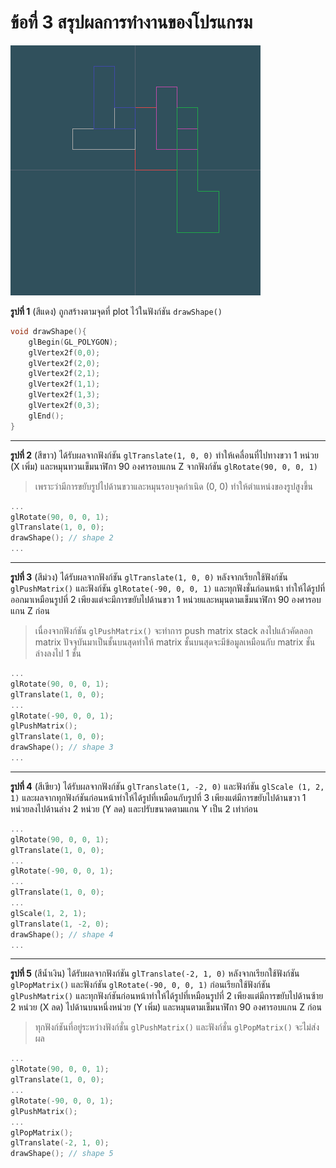 # ข้อที่ 3 สรุปผลการทำงานของโปรแกรม 
![code-result](3.1.png)

__รูปที่ 1__ (สีแดง) ถูกสร้างตามจุดที่ plot ไว้ในฟังก์ชัน `drawShape()`

```cpp
void drawShape(){
	glBegin(GL_POLYGON);
	glVertex2f(0,0);
	glVertex2f(2,0);
	glVertex2f(2,1);
	glVertex2f(1,1);
	glVertex2f(1,3);
	glVertex2f(0,3);
 	glEnd();
}
```
___

__รูปที่ 2__ (สีขาว) ได้รับผลจากฟังก์ชัน `glTranslate(1, 0, 0)` ทำให้เคลื่อนที่ไปทางขวา 1 หน่วย (X เพิ่ม) และหมุนทวนเข็มนาฬิกา 90 องศารอบแกน Z จากฟังก์ชัน `glRotate(90, 0, 0, 1)`
>เพราะว่ามีการขยับรูปไปด้านขวาและหมุนรอบจุดกำเนิด (0, 0) ทำให้ตำแหน่งของรูปสูงขึ้น 

```cpp
...
glRotate(90, 0, 0, 1);	
glTranslate(1, 0, 0);  
drawShape(); // shape 2  
...
```
___

__รูปที่ 3__ (สีม่วง) ได้รับผลจากฟังก์ชัน `glTranslate(1, 0, 0)` หลังจากเรียกใช้ฟังก์ชัน `glPushMatrix()` และฟังก์ชัน `glRotate(-90, 0, 0, 1)` และทุกฟังชั่นก่อนหน้า ทำให้ได้รูปที่ออกมาเหมือนรูปที่ 2 เพียงแต่จะมีการขยับไปด้านขวา 1 หน่วยและหมุนตามเข็มนาฬิกา 90 องศารอบแกน Z ก่อน
> เนื่องจากฟังก์ชัน `glPushMatrix()` จะทำการ push matrix stack ลงไปแล้วคัดลอก matrix ปัจจุบันมาเป็นชั้นบนสุดทำให้ matrix ชั้นบนสุดจะมีข้อมูลเหมือนกับ matrix ชั้นล่างลงไป 1 ชั้น 

```cpp
...
glRotate(90, 0, 0, 1);	
glTranslate(1, 0, 0);  
...
glRotate(-90, 0, 0, 1);  
glPushMatrix();
glTranslate(1, 0, 0);   
drawShape(); // shape 3  
...
```
___

__รูปที่ 4__ (สีเขียว) ได้รับผลจากฟังก์ชัน `glTranslate(1, -2, 0)` และฟังก์ชัน `glScale (1, 2, 1)` และผลจากทุกฟังก์ชันก่อนหน้าทำให้ได้รูปที่เหมือนกับรูปที่ 3 เพียงแต่มีการขยับไปด้านขวา 1 หน่วยลงไปด้านล่าง 2 หน่วย (Y ลด) และปรับขนาดตามแกน Y เป็น 2 เท่าก่อน

```cpp
...
glRotate(90, 0, 0, 1);	
glTranslate(1, 0, 0);  
...
glRotate(-90, 0, 0, 1);  
...
glTranslate(1, 0, 0);   
...
glScale(1, 2, 1);
glTranslate(1, -2, 0);
drawShape(); // shape 4
...
```
___

__รูปที่ 5__ (สีน้ำเงิน) ได้รับผลจากฟังก์ชัน `glTranslate(-2, 1, 0)` หลังจากเรียกใช้ฟังก์ชัน `glPopMatrix()` และฟังก์ชัน `glRotate(-90, 0, 0, 1)` ก่อนเรียกใช้ฟังก์ชัน `glPushMatrix()` และทุกฟังก์ชันก่อนหน้าทำให้ได้รูปที่เหมือนรูปที่ 2 เพียงแต่มีการขยับไปด้านซ้าย 2 หน่วย  (X ลด) ไปด้านบนหนึ่งหน่วย (Y เพิ่ม) และหมุนตามเข็มนาฬิกา 90 องศารอบแกน Z ก่อน
> ทุกฟังก์ชันที่อยู่ระหว่างฟังก์ชั่น `glPushMatrix()` และฟังก์ชั่น `glPopMatrix()` จะไม่ส่งผล 

```cpp
...
glRotate(90, 0, 0, 1);
glTranslate(1, 0, 0);
...
glRotate(-90, 0, 0, 1);
glPushMatrix();
...
glPopMatrix();
glTranslate(-2, 1, 0);
drawShape(); // shape 5
```